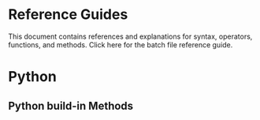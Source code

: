 # Reference Guides

This document contains references and explanations for syntax, operators, functions, and methods.
Click here for the batch file reference guide. 

# Python 

## Python build-in Methods
